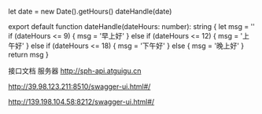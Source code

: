 <!-- 判断是上午还是下午还是晚上 0 - 9.00 早上  9 12上午， 12 18.00下午 18-24晚上 24之后就是早上了 -->

let date = new Date().getHours()
dateHandle(date)

export default function dateHandle(dateHours: number): string {
let msg = ''
if (dateHours <= 9) {
msg = '早上好'
} else if (dateHours <= 12) {
msg = '上午好'
} else if (dateHours <= 18) {
msg = '下午好'
} else {
msg = '晚上好'
}
return msg
}

<!-- 全局路由守卫。可以监视路由切换的进度
     用到插件 yarn add nprogress
-->

接口文档
服务器 http://sph-api.atguigu.cn

http://39.98.123.211:8510/swagger-ui.html#/

http://139.198.104.58:8212/swagger-ui.html#/
